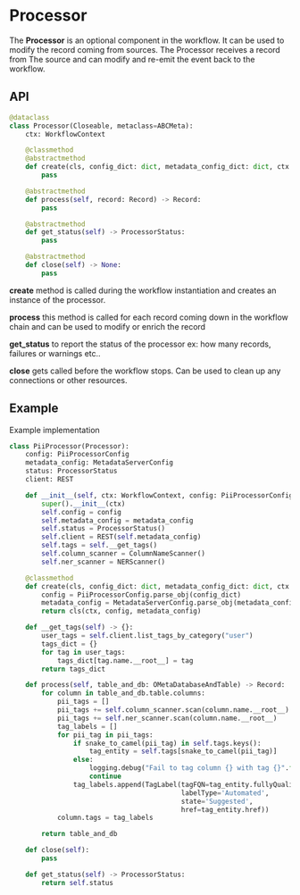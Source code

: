 # Processor

The **Processor** is an optional component in the workflow. It can be used to modify the record coming from sources. The Processor receives a record from The source and can modify and re-emit the event back to the workflow.

## API

```python
@dataclass
class Processor(Closeable, metaclass=ABCMeta):
    ctx: WorkflowContext

    @classmethod
    @abstractmethod
    def create(cls, config_dict: dict, metadata_config_dict: dict, ctx: WorkflowContext) -> "Processor":
        pass

    @abstractmethod
    def process(self, record: Record) -> Record:
        pass

    @abstractmethod
    def get_status(self) -> ProcessorStatus:
        pass

    @abstractmethod
    def close(self) -> None:
        pass
```

**create** method is called during the workflow instantiation and creates an instance of the processor.

**process** this method is called for each record coming down in the workflow chain and can be used to modify or enrich the record

**get_status** to report the status of the processor ex: how many records, failures or warnings etc..

**close** gets called before the workflow stops. Can be used to clean up any connections or other resources.

## Example

Example implementation

```python
class PiiProcessor(Processor):
    config: PiiProcessorConfig
    metadata_config: MetadataServerConfig
    status: ProcessorStatus
    client: REST

    def __init__(self, ctx: WorkflowContext, config: PiiProcessorConfig, metadata_config: MetadataServerConfig):
        super().__init__(ctx)
        self.config = config
        self.metadata_config = metadata_config
        self.status = ProcessorStatus()
        self.client = REST(self.metadata_config)
        self.tags = self.__get_tags()
        self.column_scanner = ColumnNameScanner()
        self.ner_scanner = NERScanner()

    @classmethod
    def create(cls, config_dict: dict, metadata_config_dict: dict, ctx: WorkflowContext):
        config = PiiProcessorConfig.parse_obj(config_dict)
        metadata_config = MetadataServerConfig.parse_obj(metadata_config_dict)
        return cls(ctx, config, metadata_config)

    def __get_tags(self) -> {}:
        user_tags = self.client.list_tags_by_category("user")
        tags_dict = {}
        for tag in user_tags:
            tags_dict[tag.name.__root__] = tag
        return tags_dict

    def process(self, table_and_db: OMetaDatabaseAndTable) -> Record:
        for column in table_and_db.table.columns:
            pii_tags = []
            pii_tags += self.column_scanner.scan(column.name.__root__)
            pii_tags += self.ner_scanner.scan(column.name.__root__)
            tag_labels = []
            for pii_tag in pii_tags:
                if snake_to_camel(pii_tag) in self.tags.keys():
                    tag_entity = self.tags[snake_to_camel(pii_tag)]
                else:
                    logging.debug("Fail to tag column {} with tag {}".format(column.name, pii_tag))
                    continue
                tag_labels.append(TagLabel(tagFQN=tag_entity.fullyQualifiedName,
                                           labelType='Automated',
                                           state='Suggested',
                                           href=tag_entity.href))
            column.tags = tag_labels

        return table_and_db

    def close(self):
        pass

    def get_status(self) -> ProcessorStatus:
        return self.status
```
